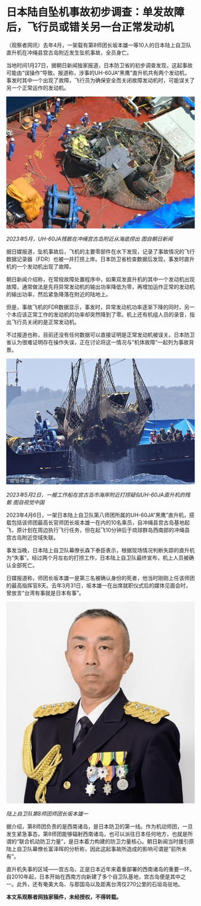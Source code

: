# 日本陆自坠机事故初步调查：单发故障后，飞行员或错关另一台正常发动机

（观察者网讯）去年4月，一架载有第8师团长坂本雄一等10人的日本陆上自卫队直升机在冲绳县宫古岛附近发生坠机事故，全员身亡。

当地时间1月27日，据朝日新闻独家报道，日本防卫省的初步调查发现，这起事故可能由“误操作”导致。报道称，涉事的UH-60JA“黑鹰”直升机共有两个发动机，事发时其中一个出现了故障，飞行员为确保安全而关闭故障发动机时，可能误关了另一个正常运作的发动机。

![08b3e8f8f40bbec58aeb65185b569f6a.jpg](https://raw.githubusercontent.com/qqhsx/qqnews_image/main/2024/01/27/日本陆自坠机事故初步调查：单发故障后，飞行员或错关另一台正常发动机/08b3e8f8f40bbec58aeb65185b569f6a.jpg)

 _2023年5月，UH-60JA残骸在冲绳宫古岛附近从海底捞出 图自朝日新闻_

据日媒报道，坠机事故后，飞机的主要零部件在水下发现，记录了事故情况的飞行数据记录器（FDR）也被一并打捞上岸。日本防卫省检查数据后发现，事发时直升机的一个发动机出现了故障。

朝日新闻介绍称，在常规故障处置程序中，如果双发直升机的其中一个发动机出现故障，通常做法是先将异常发动机的输出功率降低为零，再增加运作正常的发动机的输出功率，然后紧急降落在附近的陆地上。

但是，事故飞机的FDR数据显示，事发时，异常发动机功率逐渐下降的同时，另一个本应该正常工作的发动机的功率却突然降到了零。机上还有机组人员的录音，指出飞行员关闭的是正常发动机。

不过报道也称，目前还没有任何数据可以直接证明是正常发动机被误关。日本防卫省认为很难证明存在操作失误，正在讨论将这一情况与“机体故障”一起列为事故背景。

![497c80019e95dbac9cd5fce7d0a3a5e0.jpg](https://raw.githubusercontent.com/qqhsx/qqnews_image/main/2024/01/27/日本陆自坠机事故初步调查：单发故障后，飞行员或错关另一台正常发动机/497c80019e95dbac9cd5fce7d0a3a5e0.jpg)

_2023年5月2日，一艘工作船在宫古岛市海岸附近打捞疑似UH-60JA直升机的残骸 图自视觉中国_

2023年4月6日，一架日本陆上自卫队第八师团所属的UH-60JA“黑鹰”直升机，搭载包括该师团最高长官师团长坂本雄一在内的10名乘员，自冲绳县宫古岛基地起飞，原计划在周边执行飞行任务，但在起飞10分钟后于琉球群岛西南部的冲绳县宫古岛附近空域失联。

事发当晚，日本陆上自卫队幕僚长森下泰臣表示，根据现场情况判断失踪的直升机为“失事”。经过两个月左右的打捞工作，日本陆上自卫队最终宣布，机上人员被确认全部死亡。

日媒报道称，师团长坂本雄一是第三名被确认身份的死者，他当时刚刚上任该师团的最高指挥官8天。去年3月31日，坂本雄一在出席就职仪式后的媒体见面会时，曾放言“台湾有事就是日本有事”。

![6936a7484edc83cdd8de20fc3b97632a.jpg](https://raw.githubusercontent.com/qqhsx/qqnews_image/main/2024/01/27/日本陆自坠机事故初步调查：单发故障后，飞行员或错关另一台正常发动机/6936a7484edc83cdd8de20fc3b97632a.jpg)

_陆上自卫队第8师团师团长坂本雄一_

据介绍，第8师团负责的是西南诸岛，是日本防卫的第一线。作为机动师团，一旦发生紧急事态，第8师团能够辐射西南诸岛，也可以派往日本任何地方，也就是所谓的“联合机动防卫力量”，是日本着力构建的防卫力量核心。朝日新闻当时援引原陆上自卫队幕僚长富泽晖的分析称，因此这起事故所造成的影响可谓是“前所未有”。

直升机失事的区域——宫古岛，正是日本近年来着重部署的西南诸岛的重要一环。自2010年起，日本开始在西南方向新建了多个自卫队基地，宫古岛便是其中之一。此外，还有奄美大岛、与那国岛以及距离台湾仅270公里的石垣岛驻地。

**本文系观察者网独家稿件，未经授权，不得转载。**

